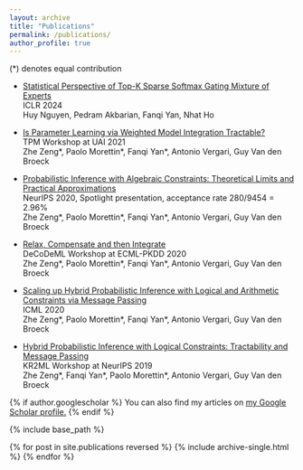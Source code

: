 ```yaml
---
layout: archive
title: "Publications"
permalink: /publications/
author_profile: true
---
```


  (*) denotes equal contribution

+ [Statistical Perspective of Top-K Sparse Softmax Gating Mixture of Experts](https://arxiv.org/pdf/2309.13850.pdf) <br /> ICLR 2024 <br />Huy Nguyen, Pedram Akbarian, Fanqi Yan, Nhat Ho


+ [Is Parameter Learning via Weighted Model Integration Tractable?](https://openreview.net/pdf?id=eecWixvAEeZ)
  <br />TPM Workshop at UAI 2021
  <br />Zhe Zeng\*, Paolo Morettin\*, Fanqi Yan\*, Antonio Vergari, Guy Van den Broeck


+ [Probabilistic Inference with Algebraic Constraints: Theoretical Limits and Practical Approximations](https://proceedings.neurips.cc/paper/2020/hash/85934679f30131d812a8c7475a7d0f74-Abstract.html)
  <br />NeurIPS 2020, Spotlight presentation, acceptance rate 280/9454 = 2.96%
  <br />Zhe Zeng\*, Paolo Morettin\*, Fanqi Yan\*, Antonio Vergari, Guy Van den Broeck


+ [Relax, Compensate and then Integrate](https://web.cs.ucla.edu/~zhezeng/publication/ecml20/ecml20.pdf)
  <br />DeCoDeML Workshop at ECML-PKDD 2020
  <br />Zhe Zeng\*, Paolo Morettin\*, Fanqi Yan\*, Antonio Vergari, Guy Van den Broeck


+ [Scaling up Hybrid Probabilistic Inference with Logical and Arithmetic Constraints via Message Passing](https://proceedings.mlr.press/v119/zeng20a/zeng20a.pdf)
  <br />ICML 2020
  <br />Zhe Zeng\*, Paolo Morettin\*, Fanqi Yan\*, Antonio Vergari, Guy Van den Broeck

  
+ [Hybrid Probabilistic Inference with Logical Constraints: Tractability and Message Passing](https://arxiv.org/pdf/1909.09362.pdf)
  <br />KR2ML Workshop at NeurIPS 2019
  <br />Zhe Zeng\*, Fanqi Yan\*, Paolo Morettin\*, Antonio Vergari, Guy Van den Broeck

   

{% if author.googlescholar %}
  You can also find my articles on <u><a href="{{author.googlescholar}}">my Google Scholar profile</a>.</u>
{% endif %}

{% include base_path %}

{% for post in site.publications reversed %}
  {% include archive-single.html %}
{% endfor %}
